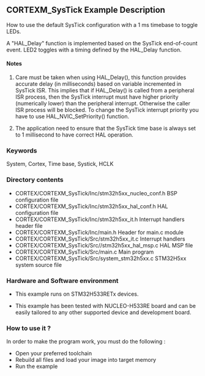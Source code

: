 ## <b>CORTEXM_SysTick Example Description</b>

How to use the default SysTick configuration with a 1 ms timebase to toggle LEDs.

  A "HAL_Delay" function is implemented based on the SysTick end-of-count event.
  LED2 toggles with a timing defined by the HAL_Delay function.

#### <b>Notes</b>

 1. Care must be taken when using HAL_Delay(), this function provides accurate
    delay (in milliseconds) based on variable incremented in SysTick ISR. This
    implies that if HAL_Delay() is called from a peripheral ISR process, then 
    the SysTick interrupt must have higher priority (numerically lower)
    than the peripheral interrupt. Otherwise the caller ISR process will be blocked.
    To change the SysTick interrupt priority you have to use HAL_NVIC_SetPriority() function.

 2. The application need to ensure that the SysTick time base is always set to 1 millisecond
    to have correct HAL operation.

### <b>Keywords</b>

System, Cortex, Time base, Systick, HCLK 

### <b>Directory contents</b>

  - CORTEX/CORTEXM_SysTick/Inc/stm32h5xx_nucleo_conf.h     BSP configuration file
  - CORTEX/CORTEXM_SysTick/Inc/stm32h5xx_hal_conf.h    HAL configuration file
  - CORTEX/CORTEXM_SysTick/Inc/stm32h5xx_it.h          Interrupt handlers header file
  - CORTEX/CORTEXM_SysTick/Inc/main.h                  Header for main.c module
  - CORTEX/CORTEXM_SysTick/Src/stm32h5xx_it.c          Interrupt handlers
  - CORTEX/CORTEXM_SysTick/Src//stm32h5xx_hal_msp.c     HAL MSP file
  - CORTEX/CORTEXM_SysTick/Src/main.c                  Main program
  - CORTEX/CORTEXM_SysTick/Src/system_stm32h5xx.c      STM32H5xx system source file

### <b>Hardware and Software environment</b>

  - This example runs on STM32H533RETx devices.
    
  - This example has been tested with NUCLEO-H533RE board and can be
    easily tailored to any other supported device and development board.

### <b>How to use it ?</b>

In order to make the program work, you must do the following :

- Open your preferred toolchain
- Rebuild all files and load your image into target memory
- Run the example

